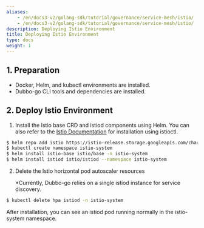 ```yaml
---
aliases:
    - /en/docs3-v2/golang-sdk/tutorial/governance/service-mesh/istio/
    - /en/docs3-v2/golang-sdk/tutorial/governance/service-mesh/istio/
description: Deploying Istio Environment
title: Deploying Istio Environment
type: docs
weight: 1
---
```







## 1. Preparation

- Docker, Helm, and kubectl environments are installed.
- Dubbo-go CLI tools and dependencies are installed.

## 2. Deploy Istio Environment

1. Install the Istio base CRD and istiod components using Helm. You can also refer to the [Istio Documentation](https://istio.io/) for installation using istioctl.

```bash
$ helm repo add istio https://istio-release.storage.googleapis.com/charts
$ kubectl create namespace istio-system
$ helm install istio-base istio/base -n istio-system
$ helm install istiod istio/istiod --namespace istio-system
```

2. Delete the Istio horizontal pod autoscaler resources

   *Currently, Dubbo-go relies on a single istiod instance for service discovery.

```bash
$ kubectl delete hpa istiod -n istio-system
```

After installation, you can see an istiod pod running normally in the istio-system namespace.

